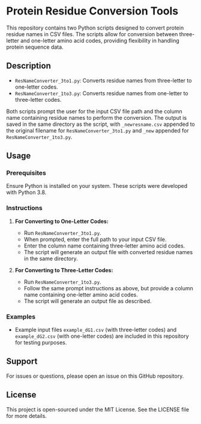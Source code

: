 # Protein Residue Conversion Tools

This repository contains two Python scripts designed to convert protein residue names in CSV files. The scripts allow for conversion between three-letter and one-letter amino acid codes, providing flexibility in handling protein sequence data.

## Description

- `ResNameConverter_3to1.py`: Converts residue names from three-letter to one-letter codes.
- `ResNameConverter_1to3.py`: Converts residue names from one-letter to three-letter codes.

Both scripts prompt the user for the input CSV file path and the column name containing residue names to perform the conversion. The output is saved in the same directory as the script, with `_newresname.csv` appended to the original filename for `ResNameConverter_3to1.py` and `_new` appended for `ResNameConverter_1to3.py`.

## Usage

### Prerequisites

Ensure Python is installed on your system. These scripts were developed with Python 3.8.

### Instructions

1. **For Converting to One-Letter Codes:**
   - Run `ResNameConverter_3to1.py`.
   - When prompted, enter the full path to your input CSV file.
   - Enter the column name containing three-letter amino acid codes.
   - The script will generate an output file with converted residue names in the same directory.

2. **For Converting to Three-Letter Codes:**
   - Run `ResNameConverter_1to3.py`.
   - Follow the same prompt instructions as above, but provide a column name containing one-letter amino acid codes.
   - The script will generate an output file as described.

### Examples

- Example input files `example_dG1.csv` (with three-letter codes) and `example_dG2.csv` (with one-letter codes) are included in this repository for testing purposes.

## Support

For issues or questions, please open an issue on this GitHub repository.

## License

This project is open-sourced under the MIT License. See the LICENSE file for more details.
